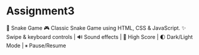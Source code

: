 # Assignment3
🐍 Snake Game 🎮 Classic Snake Game using HTML, CSS &amp; JavaScript. ✨ Swipe &amp; keyboard controls | 🔊 Sound effects | 💾 High Score | 🌓 Dark/Light Mode | ⏸ Pause/Resume
